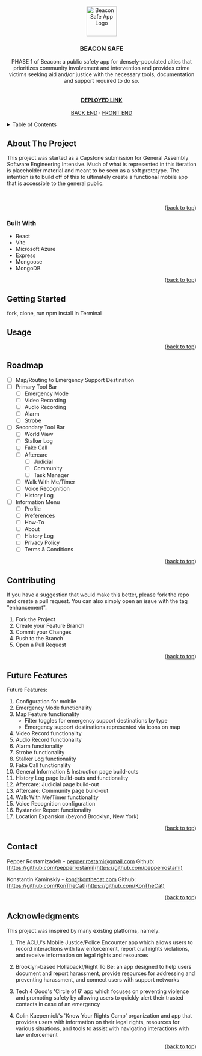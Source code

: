 <a id="readme-top"></a>
<br />
<div align="center">
  <a href="https://github.com/Beacon-Safe-App/frontend">
    <img src="https://64.media.tumblr.com/716975a64c9046776c921f55ad51639b/5620776a7cc956d4-67/s1280x1920/1f2d0e37d403977ef061e149f3baf3c21f1b5675.pnj" alt="Beacon Safe App Logo" width="80" height="80">
  </a>

<h3 align="center">BEACON SAFE</h3>

  <p align="center">
    PHASE 1 of Beacon: a public safety app for densely-populated cities that prioritizes community involvement and intervention and provides crime victims seeking aid and/or justice with the necessary tools, documentation and support required to do so.
    <br />
    <br></br>
    <a href="https://yellow-beach-0a6bcfb0f.5.azurestaticapps.net/"><strong>DEPLOYED LINK</strong></a>
    <br />
    <br />
    <a href="https://github.com/Beacon-Safe-App/backend">BACK END</a>
    ·
    <a href="https://github.com/Beacon-Safe-App/frontend">FRONT END</a>
  </p>
</div>

<details>
  <summary>Table of Contents</summary>
  <ol>
    <li>
      <a href="#about-the-project">About The Project</a>
      <ul>
        <li><a href="#built-with">Built With</a></li>
      </ul>
    </li>
    <li>
      <a href="#getting-started">Getting Started</a>
    </li>
    <li><a href="#usage">Usage</a></li>
    <li><a href="#roadmap">Roadmap</a></li>
    <li><a href="#futurefeatures">Future Features</a></li>
    <li><a href="#contact">Contact</a></li>
    <li><a href="#acknowledgments">Acknowledgments</a></li>
  </ol>
</details>

## About The Project
This project was started as a Capstone submission for General Assembly Software Engineering Intensive. Much of what is represented in this iteration is placeholder material and meant to be seen as a soft prototype. The intention is to build off of this to ultimately create a functional mobile app that is accessible to the general public.
    <br />
    <br></br>

<p align="right">(<a href="#readme-top">back to top</a>)</p>



### Built With
- React
- Vite
- Microsoft Azure
- Express
- Mongoose
- MongoDB

<p align="right">(<a href="#readme-top">back to top</a>)</p>


## Getting Started

fork, clone, run npm install in Terminal


## Usage


<p align="right">(<a href="#readme-top">back to top</a>)</p>


## Roadmap

- [ ] Map/Routing to Emergency Support Destination
- [ ] Primary Tool Bar
    - [ ] Emergency Mode
    - [ ] Video Recording
    - [ ] Audio Recording
    - [ ] Alarm
    - [ ] Strobe
- [ ] Secondary Tool Bar
    - [ ] World View
    - [ ] Stalker Log
    - [ ] Fake Call
    - [ ] Aftercare
        - [ ] Judicial
        - [ ] Community
        - [ ] Task Manager
    - [ ] Walk With Me/Timer
    - [ ] Voice Recognition
    - [ ] History Log
- [ ] Information Menu
    - [ ] Profile
    - [ ] Preferences
    - [ ] How-To
    - [ ] About
    - [ ] History Log
    - [ ] Privacy Policy
    - [ ] Terms & Conditions

<p align="right">(<a href="#readme-top">back to top</a>)</p>



## Contributing

If you have a suggestion that would make this better, please fork the repo and create a pull request. You can also simply open an issue with the tag "enhancement".

1. Fork the Project
2. Create your Feature Branch
3. Commit your Changes
4. Push to the Branch
5. Open a Pull Request

<p align="right">(<a href="#readme-top">back to top</a>)</p>


## Future Features

Future Features:

1. Configuration for mobile
2. Emergency Mode functionality
3. Map Feature functionality
    - Filter toggles for emergency support destinations by type
    - Emergency support destinations represented via icons on map
4. Video Record functionality
5. Audio Record functionality
6. Alarm functionality
7. Strobe functionality
8. Stalker Log functionality
9. Fake Call functionality
10. General Information & Instruction page build-outs
11. History Log page build-outs and functionality
12. Aftercare: Judicial page build-out
13. Aftercare: Community page build-out
14. Walk With Me/Timer functionality
15. Voice Recognition configuration
16. Bystander Report functionality
17. Location Expansion (beyond Brooklyn, New York)

<p align="right">(<a href="#readme-top">back to top</a>)</p>


## Contact

Pepper Rostamizadeh - pepper.rostami@gmail.com
Github: [https://github.com/pepperrostami](https://github.com/pepperrostami)

Konstantin Kaminskiy - kon@konthecat.com
Github: [https://github.com/KonTheCat](https://github.com/KonTheCat)

<p align="right">(<a href="#readme-top">back to top</a>)</p>


## Acknowledgments

This project was inspired by many existing platforms, namely:

1. The ACLU's Mobile Justice/Police Encounter app which allows users to record interactions with law enforcement, report civil rights violations, and receive information on legal rights and resources

2. Brooklyn-based Hollaback!/Right To Be: an app designed to help users document and report harassment, provide resources for addressing and preventing harassment, and connect users with support networks

3. Tech 4 Good's 'Circle of 6' app which focuses on preventing violence and promoting safety by allowing users to quickly alert their trusted contacts in case of an emergency

4. Colin Kaepernick's 'Know Your Rights Camp' organization and app that provides users with information on their legal rights, resources for various situations, and tools to assist with navigating interactions with law enforcement

<p align="right">(<a href="#readme-top">back to top</a>)</p>
